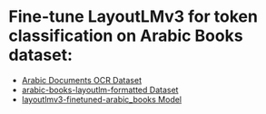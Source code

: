 # Fine-tune LayoutLMv3 for token classification on Arabic Books dataset:
- [Arabic Documents OCR Dataset](https://www.kaggle.com/datasets/humansintheloop/arabic-documents-ocr-dataset)
- [arabic-books-layoutlm-formatted Dataset](https://huggingface.co/datasets/alansary/arabic-books-layoutlm-formatted)
- [layoutlmv3-finetuned-arabic_books Model](https://huggingface.co/alansary/layoutlmv3-finetuned-arabic_books)